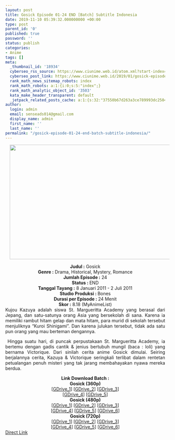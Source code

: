 ```yaml
---
layout: post
title: Gosick Episode 01-24 END [Batch] Subtitle Indonesia
date: 2019-11-10 05:39:32.000000000 +00:00
type: post
parent_id: '0'
published: true
password: ''
status: publish
categories:
- Anime
tags: []
meta:
  _thumbnail_id: '18934'
  cyberseo_rss_source: https://www.ciunime.web.id/atom.xml?start-index=2101&max-results=150
  cyberseo_post_link: https://www.ciunime.web.id/2019/01/gosick-episode-01-24-end-batch-subtitle.html
  rank_math_news_sitemap_robots: index
  rank_math_robots: a:1:{i:0;s:5:"index";}
  rank_math_analytic_object_id: '3503'
  kata_make_header_transparent: default
  _jetpack_related_posts_cache: a:1:{s:32:"37550b67d263a3ce789993dc25046c5f";a:2:{s:7:"expires";i:1651512324;s:7:"payload";a:0:{}}}
author:
  login: admin
  email: senseads014@gmail.com
  display_name: admin
  first_name: ''
  last_name: ''
permalink: "/gosick-episode-01-24-end-batch-subtitle-indonesia/"
---
```

<div class="separator" style="clear: both; text-align: center;"><a href="https://3.bp.blogspot.com/-2N1ZHQmIAWc/XDL1NdNOUjI/AAAAAAAAGfY/DLoPZL9i9RM4VvzpjQYvv6VVkD5zBOIBQCLcBGAs/s1600/Gosick.jpg" imageanchor="1" style="margin-left: 1em; margin-right: 1em;"><img border="0" data-original-height="720" data-original-width="1280" height="360" src="{{ site.baseurl }}/assets/2019/11/Gosick.jpg" width="640" /></a></div>
<p>
<div style="text-align: center;"><b>Judul :</b> Gosick</div>
<div style="text-align: center;"><b><b>Genre :</b></b> Drama, Historical, Mystery, Romance</div>
<div style="text-align: center;"><b>Jumlah Episode :</b> 24<br /><b>Status :&nbsp;</b>END<br /><b>Tanggal Tayang :</b> 8 Januari 2011 - 2 Juli 2011<br /><b>Studio Produksi : </b>Bones<br /><b>Durasi per Episode :&nbsp;</b>24 Menit</div>
<div style="text-align: center;"><b>Skor :</b> 8.18 (MyAnimeList)</div>
<div style="text-align: justify;"></div>
<div style="text-align: justify;">Kujou Kazuya adalah siswa St. Margueritta Academy yang berasal dari Jepang, dan satu-satunya orang Asia yang bersekolah di sana. Karena ia memiliki rambut hitam gelap dan mata hitam, para murid di sekolah tersebut menjuliknya “Kuroi Shinigami”. Dan karena julukan tersebut, tidak ada satu pun orang yang mau berteman dengannya.</p>
<p>&nbsp;Hingga suatu hari, di puncak perpustakaan St. Margueritta Academy, ia bertemu dengan gadis cantik &amp; jenius bertubuh mungil (baca : loli) yang bernama Victorique. Dari sinilah cerita anime Gosick dimulai. Seiring berjalannya cerita, Kazuya &amp; Victorique seringkali terlibat dalam rentetan petualangan penuh misteri yang tak jarang membahayakan nyawa mereka berdua.</p></div>
<div style="text-align: justify;"></div>
<div style="text-align: justify;"></div>
<div style="text-align: center;"><b>Link Download Batch :</b></div>
<div style="text-align: center;">
<div style="text-align: center;"><b>Gosick (360p)</b></div>
</div>
<div style="text-align: center;">[<a href="https://drive.google.com/uc?id=10V17cHQtqURraLsxVYbN-rwAKvY0Y7Tm" target="_blank" rel="noopener">GDrive_1</a>] [<a href="https://drive.google.com/uc?id=1lO02efVYk0b1S6-_IxdkCEaHClBukkZr" target="_blank" rel="noopener">GDrive_2</a>] [<a href="https://drive.google.com/uc?id=1LfPuQDOgeGo26GH0tC8CM53bMwalBbtk" target="_blank" rel="noopener">GDrive_3</a>]<br />[<a href="https://drive.google.com/uc?export=download&amp;id=1xCzxbBV-YQcm6kgwOTkQ7QLCsqnz86Ek" target="_blank" rel="noopener">GDrive_4</a>] [<a href="https://drive.google.com/uc?id=1Bogwql1OaMoCGasm19hQXZqitJy8FA80" target="_blank" rel="noopener">GDrive_5</a>]</div>
<div style="text-align: center;"></div>
<div style="text-align: center;"><b>Gosick (480p)</b><br />[<a href="https://drive.google.com/uc?id=1XRLKb3w8fyKQ6jgG0OWAZ8PS9OYUjVat" target="_blank" rel="noopener">GDrive_1</a>] [<a href="https://drive.google.com/uc?id=1OdPUQd_IBl4eIEXi3sYDto8RsgjAuFBf" target="_blank" rel="noopener">GDrive_2</a>] [<a href="https://drive.google.com/uc?id=11tFvpsvvqAzYg9-bCbXe5CrunaoUHtlz" target="_blank" rel="noopener">GDrive_3</a>]<br />[<a href="https://drive.google.com/uc?export=download&amp;id=0B5D14DKnuT9fX1R3c3Eta3JkaFU" target="_blank" rel="noopener">GDrive_4</a>] [<a href="https://drive.google.com/uc?id=1mgCzwz6xG1n2I0Q0IExqFXP6MLUQqT4U" target="_blank" rel="noopener">GDrive_5</a>] [<a href="https://drive.google.com/uc?id=1ZG8NIFZWH-_C6D720SHsod39o2v99tiu" target="_blank" rel="noopener">GDrive_6</a>]</div>
<div style="text-align: center;"><b>Gosick (720p)</b><br />[<a href="https://drive.google.com/uc?id=1M5riDpr_1xTkqz3mKpgGEeEbOjkOwTxW" target="_blank" rel="noopener">GDrive_1</a>] [<a href="https://drive.google.com/uc?id=1OXxEF2pTNae0chjnftEUtlGpf4Cw-7n7" target="_blank" rel="noopener">GDrive_2</a>] [<a href="https://drive.google.com/uc?id=1RjXPrdBL297yRNbhvZX-d-TnN0FDKjS0" target="_blank" rel="noopener">GDrive_3</a>]<br />[<a href="https://drive.google.com/uc?export=download&amp;id=0B5D14DKnuT9fTHo1MC01Zk9FTGc" target="_blank" rel="noopener">GDrive_4</a>] [<a href="https://drive.google.com/uc?id=106nY6_o6K6TvFn17o9HrTAIfABp_xoXo" target="_blank" rel="noopener">GDrive_5</a>] [<a href="https://drive.google.com/uc?id=1ASiH5cYABUZP_RX3erl3dC4qaEB8tQNT" target="_blank" rel="noopener">GDrive_6</a>]</div>
<link rel="stylesheet" href="https://cdnjs.cloudflare.com/ajax/libs/font-awesome/4.7.0/css/font-awesome.min.css" />
<div class="divbtn"> <a href="https://handymansurrender.com/fihup8buzv?key=94550f7ce39444073321dde3b8782f97" class="btn"><i class="fa fa-download"></i> Direct Link</a> </div>
